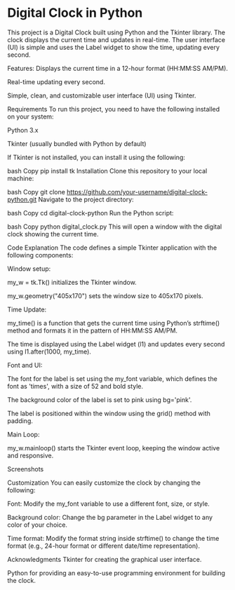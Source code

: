# Digital Clock in Python
This project is a Digital Clock built using Python and the Tkinter library. The clock displays the current time and updates in real-time. The user interface (UI) is simple and uses the Label widget to show the time, updating every second.

Features:
Displays the current time in a 12-hour format (HH:MM:SS AM/PM).

Real-time updating every second.

Simple, clean, and customizable user interface (UI) using Tkinter.

Requirements
To run this project, you need to have the following installed on your system:

Python 3.x

Tkinter (usually bundled with Python by default)

If Tkinter is not installed, you can install it using the following:

bash
Copy
pip install tk
Installation
Clone this repository to your local machine:

bash
Copy
git clone https://github.com/your-username/digital-clock-python.git
Navigate to the project directory:

bash
Copy
cd digital-clock-python
Run the Python script:

bash
Copy
python digital_clock.py
This will open a window with the digital clock showing the current time.

Code Explanation
The code defines a simple Tkinter application with the following components:

Window setup:

my_w = tk.Tk() initializes the Tkinter window.

my_w.geometry("405x170") sets the window size to 405x170 pixels.

Time Update:

my_time() is a function that gets the current time using Python’s strftime() method and formats it in the pattern of HH:MM:SS AM/PM.

The time is displayed using the Label widget (l1) and updates every second using l1.after(1000, my_time).

Font and UI:

The font for the label is set using the my_font variable, which defines the font as 'times', with a size of 52 and bold style.

The background color of the label is set to pink using bg='pink'.

The label is positioned within the window using the grid() method with padding.

Main Loop:

my_w.mainloop() starts the Tkinter event loop, keeping the window active and responsive.

Screenshots

Customization
You can easily customize the clock by changing the following:

Font: Modify the my_font variable to use a different font, size, or style.

Background color: Change the bg parameter in the Label widget to any color of your choice.

Time format: Modify the format string inside strftime() to change the time format (e.g., 24-hour format or different date/time representation).


Acknowledgments
Tkinter for creating the graphical user interface.

Python for providing an easy-to-use programming environment for building the clock.
